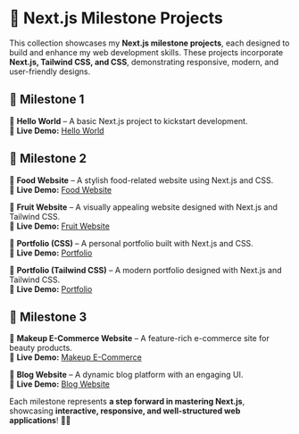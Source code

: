 # 🚀 Next.js Milestone Projects  

This collection showcases my **Next.js milestone projects**, each designed to build and enhance my web development skills. These projects incorporate **Next.js, Tailwind CSS, and CSS**, demonstrating responsive, modern, and user-friendly designs.  

## 🌟 Milestone 1  
🔹 **Hello World** – A basic Next.js project to kickstart development.  
🔗 **Live Demo:** [Hello World](https://hello-world-orpin-zeta.vercel.app/)  

## 🌟 Milestone 2  
🔹 **Food Website** – A stylish food-related website using Next.js and CSS.  
🔗 **Live Demo:** [Food Website](https://meal-website-nine.vercel.app/)  

🔹 **Fruit Website** – A visually appealing website designed with Next.js and Tailwind CSS.  
🔗 **Live Demo:** [Fruit Website](https://fruit-website-seven.vercel.app/)  

🔹 **Portfolio (CSS)** – A personal portfolio built with Next.js and CSS.  
🔗 **Live Demo:** [Portfolio](https://portfolio-milestone2-sandy.vercel.app/)  

🔹 **Portfolio (Tailwind CSS)** – A modern portfolio designed with Next.js and Tailwind CSS.  
🔗 **Live Demo:** [Portfolio](https://portfolio-milestone-pi.vercel.app/)  

## 🌟 Milestone 3  
🔹 **Makeup E-Commerce Website** – A feature-rich e-commerce site for beauty products.  
🔗 **Live Demo:** [Makeup E-Commerce](https://e-commerce-website-project-hazel.vercel.app/)  

🔹 **Blog Website** – A dynamic blog platform with an engaging UI.  
🔗 **Live Demo:** [Blog Website](https://blog-website-seven-alpha.vercel.app/)  

Each milestone represents **a step forward in mastering Next.js**, showcasing **interactive, responsive, and well-structured web applications**! 🚀🔥  

